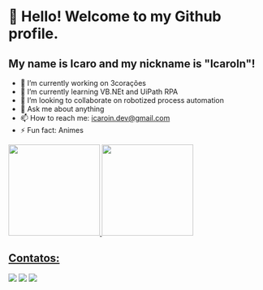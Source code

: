 # 👋 Hello! Welcome to my Github profile.
## My name is Icaro and my nickname is "IcaroIn"!

- 🔭 I’m currently working on 3corações
- 🌱 I’m currently learning VB.NEt and UiPath RPA    
- 👯 I’m looking to collaborate on robotized process automation
- 💬 Ask me about anything
- 📫 How to reach me: icaroin.dev@gmail.com
- ⚡ Fun fact: Animes

<div>
<a href="https://github.com/IcaroIn">
<img height="180em" src="https://github-readme-stats.vercel.app/api/top-langs/?username=seu-usuário-aqui&layout=compact&langs_count=7&theme=dracula"/>
<img height="180em" src="https://github-readme-stats.vercel.app/api?username=seu-usuário-aqui&show_icons=true&theme=dracula&include_all_commits=true&count_private=true"/>
</div>

## Contatos:

<div>
<a href="https://instagram.com/seu-usuário-instagram-aqui" target="_blank"><img src="https://img.shields.io/badge/-Instagram-%23E4405F?style=for-the-badge&logo=instagram&logoColor=white" target="_blank"></a>
<a href = "icaroin.dev@gmail.com"><img src="https://img.shields.io/badge/Gmail-D14836?style=for-the-badge&logo=gmail&logoColor=white" target="_blank"></a>
<a href="https://www.linkedin.com/in/icaro-oliveira-costa-89b103118" target="_blank"><img src="https://img.shields.io/badge/-LinkedIn-%230077B5?style=for-the-badge&logo=linkedin&logoColor=white" target="_blank"></a>   
</div>
